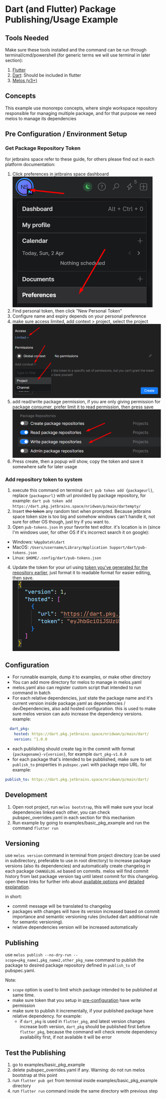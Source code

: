 # Dart (and Flutter) Package Publishing/Usage Example

## Tools Needed
Make sure these tools installed and the command can be run through terminal/cmd/powershell (for generic terms we will use terminal in later section):
1. [Flutter](https://flutter.dev/)
2. [Dart](https://dart.dev/): Should be included in flutter
3. [Melos (v3+)](https://melos.invertase.dev/getting-started)

## Concepts
This example use monorepo concepts, where single workspace repository responsible for managing multiple package, and for that purpose we need melos to manage its dependencies

## Pre Configuration / Environment Setup

### Get Package Repository Token
for jetbrains space refer to these guide, for others please find out in each platform documentation:
1. Click preferences in jetbrains space dashboard\
![Preference](assets/images/1_preference.png "Preference")
2. Find personal token, then click "New Personal Token"
3. Configure name and expiry depends on your personal preference
4. make sure access limited, add context > project, select the project\
![Add Context](assets/images/2_add_context.png "Add Context")
5. add read/write package permission, if you are only giving permission for package consumer, prefer limit it to read permission, then press save\
![Permission](assets/images/3_permission.png "Permission")
6. Press create, then a popup will show, copy the token and save it somewhere safe for later usage  

### Add repository token to system
1. execute this command on terminal `dart pub token add {packageurl}`, replace `{packageurl}` with url provided by package repository, for example:
`dart pub token add https://dart.pkg.jetbrains.space/nridwan/p/main/dartempty/`
2. Insert ~~the token~~ any random text when prompted. Because jetbrains space token size is too big and somehow windows can't handle it, not sure for other OS though, just try if you want to.
3. Open `pub-tokens.json` in your favorite text editor. it's location is in (since I'm windows user, for other OS if it's incorrect search it on google):
  - Windows: `%AppData%\dart`
  - MacOS: `/Users/username/Library/Application Support/dart/pub-tokens.json`
  - Linux: `$HOME/.config/dart/pub-tokens.json`
4. Update the token for your url using [token you've generated for the repository earlier](#get-package-repository-token), just format it to readable format for easier editing, then save.\
![Token](assets/images/4_token.png "Token")

## Configuration
- For runnable example, dump it to examples, or make other directory
- You can add more directory for melos to manage in melos.yaml
- melos.yaml also can register custom script that intended to run command in batch
- For each relative dependencies, just state the package name and it's current version inside package.yaml as dependencies / devDependencies, also add hosted configuration. this is used to make sure melos version can auto increase the dependency versions. example:
```yaml
  dart_pkg:
    hosted: https://dart.pkg.jetbrains.space/nridwan/p/main/dart/
    version: ^1.0.0
```
- each publishing should create tag in the commit with format `{packagename}-v{version}`, for example `dart_pkg-v1.0.0`
- for each package that's intended to be pubblished, make sure to set `publish_to` properties in `pubspec.yaml` with package repo URL. for example:
```yaml
publish_to: https://dart.pkg.jetbrains.space/nridwan/p/main/dart/
```


## Development
1. Open root project, run `melos bootstrap`, this will make sure your local dependencies linked each other, you can check pubspec_overrides.yaml in each section for this mechanism
2. Run example by going to examples/basic_pkg_example and run the command `flutter run`

## Versioning
use `melos version` command in terminal from project directory (can be used in subdirectory, preferable to use in root directory) to increase package versions (also its dependencies) and automatically create changelog in each package `CHANGELOG.md` based on commits. melos will find commit history from last package version tag until latest commit for this changelog. open these links for further info about [available options](https://melos.invertase.dev/commands/version) and [detailed explanation](https://melos.invertase.dev/guides/automated-releases).

in short:
- commit message will be translated to changelog
- packages with changes will have its version increased based on commit importance and semantic versioning rules (included dart additional rule for semantic versioning). 
- relative dependencies version will be increased automatically

## Publishing
use `melos publish --no-dry-run --scope=pkg_name1,pkg_name2,other_pkg_name` command to publish the package to desired package repository defined in `publish_to` of pubspec.yaml. 

Note:
- `scope` option is used to limit which package intended to be published at same time.
- make sure token that you setup in [pre-configuration](#pre-configuration--environment-setup) have write permission
- make sure to publish it incrementally, if your published package have relative dependency. for example:
  - if `dart_pkg` is used in `flutter_pkg`, and latest version changes increase both version, `dart_pkg` should be published first before `flutter_pkg`, because the command will check remote dependency availability first, if not available it will be error

## Test the Publishing
1. go to examples/basic_pkg_example
2. delete pubspec_overrides.yaml if any. Warning: do not run melos bootstrap at this point
3. run `flutter pub get` from terminal inside examples/basic_pkg_example directory
4. run `flutter run` command inside the same directory with previous step